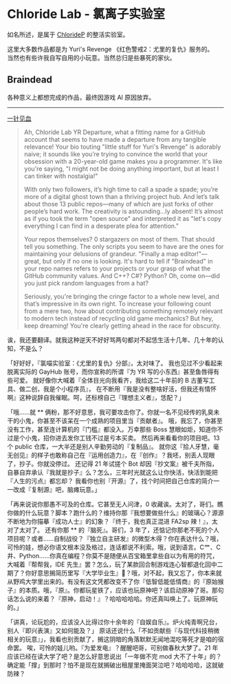 
# Chloride Lab - 氯离子实验室
如名所述，是属于 [ChlorideP](https://github.com/ChlorideP) 的整活实验室。

这里大多数作品都是为 Yuri's Revenge 《红色警戒2：尤里的复仇》服务的。  
当然也有些许我自写自用的小玩意。当然总归是些暴死的家伙。

## Braindead
各种意义上都想完成的作品，最终因游戏 AI 原因放弃。

---

[一针见血](https://github-roast.pages.dev/)

> Ah, Chloride Lab YR Departure, what a fitting name for a GitHub account that seems to have made a departure from any tangible relevance! Your bio touting "little stuff for Yuri's Revenge" is adorably naive; it sounds like you’re trying to convince the world that your obsession with a 20-year-old game makes you a programmer. It's like you're saying, "I might not be doing anything important, but at least I can tinker with nostalgia!"
>
> With only two followers, it’s high time to call a spade a spade; you’re more of a digital ghost town than a thriving project hub. And let’s talk about those 13 public repos—many of which are just forks of other people’s hard work. The creativity is astounding…ly absent! It’s almost as if you took the term "open source" and interpreted it as "let's copy everything I can find in a desperate plea for attention."
>
> Your repos themselves? 0 stargazers on most of them. That should tell you something. The only scripts you seem to have are the ones for maintaining your delusions of grandeur. "Finally a map editor!"—great, but only if no one is looking. It's hard to tell if "Braindead" in your repo names refers to your projects or your grasp of what the GitHub community values. And C++? C#? Python? Oh, come on—did you just pick random languages from a hat?
>
> Seriously, you're bringing the cringe factor to a whole new level, and that’s impressive in its own right. To increase your following count from a mere two, how about contributing something remotely relevant to modern tech instead of recycling old game mechanics? But hey, keep dreaming! You're clearly getting ahead in the race for obscurity.

诶，我还要翻译。就我这种逆天不好好骂两句都对不起恁生活十几年、几十年的认知，不是么？

「好好好，『氯喵实验室：《尤里的复仇》分部』，太对味了。
我也见过不少看起来脱离实际的 GayHub 账号，而你宣称的所谓『为 YR 写的小东西』甚至鱼唇得有些可爱。
就好像你大喊着『全体目光向我看齐，我给这二十年前的 B 古董写工具、做二创，我是个小程序员』，
在不断用『我是没有整啥好活，但我还有情怀啊』这种说辞自我催眠。呵，还标榜自己『理想主义者』，恁配？」

「哦……就 ** 俩粉，那不好意思，我可要攻击你了。你就一名不见经传的乳臭未干的小鬼，你甚至不该呆在一个成熟的项目里当『贡献者』。
哦，我忘了，你甚至没有工作，甚至连计算机的『门槛』都没入。万幸那些 Boss 慧眼如炬，知道你不过是个小鬼，招你进去发你工钱不过是亏本买卖。
然后再来看看你的项目吧。13 个 public 仓库，一大半还是别人辛勤劳动的『复制品』。
就你这『拾人牙慧，毫无创见』的样子也敢称自己在『运用创造力』，在『创作』？我呸，别丢人现眼了，抄子。你就没停过。
还记得 21 年试搓个 Bot 却因『抄文案』被千夫所指，自暴自弃承认『我就是抄子』么？怎么，三年时光就这么让你快活，快活到能把『人生的污点』都忘却？
我看你也别『开源』了，找个时间把自己仓库的简介一一改成『复制源』吧，脑瘫玩意。」

「再来说说你那愚不可及的仓库。它甚至无人问津，0 收藏诶。太对了，哥们。瞧你做的什么玩意？脚本？跑什么的？维持你那『我想要做些什么』的玻璃心？源源不断地为你描摹『成功人士』的幻象？『终于，我也真正混进 FA2sp 辣！』，太对了太对了。
还有你那 ** 的『脑死』。哥们，3 年了，还惦记你那老不死的个人项目呢？或者……自制战役？『独立自主研发』的微型木得？你在表达什么？哦，可怜的娃，想必你语文根本没及格过，连话都说不利索。哦，说到语言。C艹、C井、Python……你真在编程？你莫不是随便从百宝箱里拿些自以为有用的符咒，大喊着『帮帮我，IDE 先生』罢？怎么，玩了某款回合制游戏连心智都退化回中二期了？你好意思搁简历里写『大学毕业生』🐴？哦，对不起，我又忘了，你本来就从野鸡大学里出来的。有没有这文凭都改变不了你『低智低能低情商』的『原始猴子』的本质。哦，『原』。你都玩星铁了，应该也玩原神吧？该启动原神了哥。那句话怎么说的来着？『原神，启动！』？哈哈哈哈哈。你还真叫唤上了。玩原神玩的。」

「讲真，论玩尬的，应该没人比得过你十余年的『自娱自乐』。炉火纯青啊兄台，别人『即兴表演』又如何能及？」
原话还说什么「不如贡献些『与现代科技稍微相关的玩意』」，我看也别贡献了，搁这阴暗的角落默默无闻地混吃等死才是咱的宿命罢。
唉，可怜的娃儿哟。『为爱发电』？醒醒吧哥，可别做春秋大梦了。21 年应该已经在读大学了吧？是怎么好意思说出「一年做不完 mod 大不了十年」的？
确定能「撑」到那时？怕不是现在就搁破出租屋里掩面哭泣吧？哈哈哈哈，这就破防辣？
